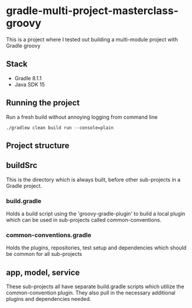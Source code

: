 # gradle-multi-project-masterclass-groovy
This is a project where I tested out building a multi-module project with Gradle groovy

## Stack
- Gradle 8.1.1
- Java SDK 15

## Running the project
Run a fresh build without annoying logging from command line
```shell
./gradlew clean build run --console=plain
```

## Project structure

## buildSrc
This is the directory which is always built, before other sub-projects in a Gradle project.

### build.gradle
Holds a build script using the 'groovy-gradle-plugin' to build a local plugin which can be used in sub-projects called common-conventions.

### common-conventions.gradle
Holds the plugins, repositories, test setup and dependencies which should be common for all sub-projects

## app, model, service
These sub-projects all have separate build.gradle scripts which utilize the common-convention plugin. They also pull in the necessary additional plugins and dependencies needed.